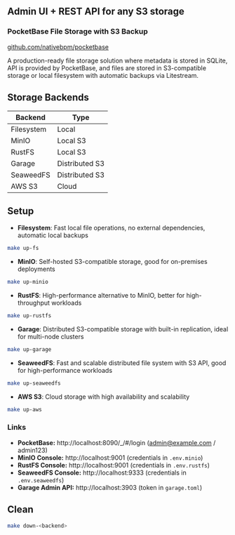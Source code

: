 ## Admin UI + REST API for any S3 storage

### PocketBase File Storage with S3 Backup 
[github.com/nativebpm/pocketbase](https://github.com/nativebpm/pocketbase)

A production-ready file storage solution where metadata is stored in SQLite, API is provided by PocketBase, and files are stored in S3-compatible storage or local filesystem with automatic backups via Litestream.

## Storage Backends

| Backend    | Type           |
|------------|----------------|
| Filesystem | Local          |
| MinIO      | Local S3       |
| RustFS     | Local S3       |
| Garage     | Distributed S3 |
| SeaweedFS  | Distributed S3 |
| AWS S3     | Cloud          |

## Setup

- **Filesystem**: Fast local file operations, no external dependencies, automatic local backups
```bash
make up-fs
```
- **MinIO**: Self-hosted S3-compatible storage, good for on-premises deployments
```bash
make up-minio
```
- **RustFS**: High-performance alternative to MinIO, better for high-throughput workloads
```bash
make up-rustfs
```
- **Garage**: Distributed S3-compatible storage with built-in replication, ideal for multi-node clusters
```bash
make up-garage
```
- **SeaweedFS**: Fast and scalable distributed file system with S3 API, good for high-performance workloads
```bash
make up-seaweedfs
```
- **AWS S3**: Cloud storage with high availability and scalability
```bash
make up-aws
```

### Links

- **PocketBase:** http://localhost:8090/_/#/login (admin@example.com / admin123)
- **MinIO Console:** http://localhost:9001 (credentials in `.env.minio`)
- **RustFS Console:** http://localhost:9001 (credentials in `.env.rustfs`)
- **SeaweedFS Console:** http://localhost:9333 (credentials in `.env.seaweedfs`)
- **Garage Admin API:** http://localhost:3903 (token in `garage.toml`)

## Clean

```bash
make down-<backend>
```